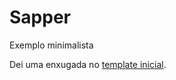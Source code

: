 # Sapper

Exemplo minimalista

Dei uma enxugada no [template inicial](https://github.com/flaviomicheletti/svelte-app-start).
